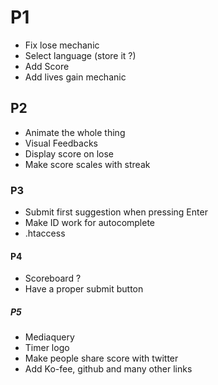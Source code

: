 # P1
- Fix lose mechanic
- Select language (store it ?)
- Add Score
- Add lives gain mechanic

## P2
- Animate the whole thing
- Visual Feedbacks
- Display score on lose
- Make score scales with streak

### P3
- Submit first suggestion when pressing Enter
- Make ID work for autocomplete
- .htaccess

#### P4
- Scoreboard ?
- Have a proper submit button

##### P5
- Mediaquery
- Timer logo
- Make people share score with twitter
- Add Ko-fee, github and many other links
